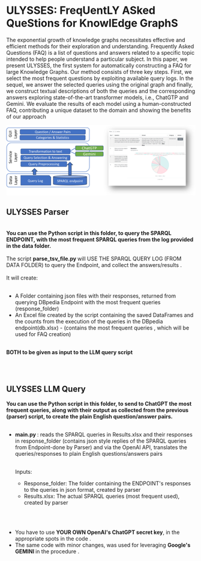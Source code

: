 # ULYSSES: FreqUentLY ASked QueStions for KnowlEdge GraphS

The exponential growth of knowledge graphs necessitates effective and efficient methods for their exploration and understanding.
Frequently Asked Questions (FAQ) is a list of questions and answers
related to a specific topic intended to help people understand a particular subject. In this paper, we present ULYSSES, the first system
for automatically constructing a FAQ for large Knowledge Graphs. Our
method consists of three key steps. First, we select the most frequent
questions by exploiting available query logs. In the sequel, we answer the
selected queries using the original graph and finally, we construct textual
descriptions of both the queries and the corresponding answers exploring state-of-the-art transformer models, i.e., ChatGTP and Gemini. We
evaluate the results of each model using a human-constructed FAQ, contributing a unique dataset to the domain and showing the benefits of our
approach
 <p align="center">

</p>
<p align="center">
  <img src="https://github.com/giannisvassiliou/KGFaq/blob/main/ulisses.png"/>
</p>

## ULYSSES Parser
<b>
<br> You can use the Python script in this folder, to query the SPARQL ENDPOINT, with the most frequent SPARQL queries from the log provided in the data folder.
</b>
<br>
<br>
The script <b>parse_tsv_file.py </b> will USE THE SPARQL QUERY LOG (FROM DATA FOLDER) to query the Endpoint, and collect the answers/results .
<br>
<br>
 It will create:
<br>
<br>
 <ul>
<li> A Folder containing json files with their responses, returned from querying DBpedia Endpoint with the most 
 frequent queries (response_folder) </li>
<li> An Excel file created by the script containing the saved DataFrames and the counts from the execution of the 
queries in the DBpedia endpoint(db.xlsx) - (contains the most frequent queries , which will be used for FAQ creation)</li>

  </ul>
<br><b> BOTH to be given as input to the LLM query script
<br>
</b>


<br> <br>
## ULYSSES LLM Query
</b>
<b>
You can use the Python script in this folder, to send to <b>ChatGPT</b> the most frequent queries, along with their output  as collected from the previous (parser) script, to create the 
plain English question/answer pairs.
 
</b>
<br>
<br>
<UL>

<Li> <b> main.py </b>: reads the SPARQL queries in Results.xlsx and their responses in response_folder (contains json style replies of the SPARQL queries from Endpoint-done by Parser)
           and via the OpenAI API, translates the queries/responses to plain English questions/answers pairs </Li>
           <br>
           
   Inputs:
   <UL>
<li>Response_folder: The folder containing the ENDPOINT's responses to the queries in json format, created by parser</Li>
<li>Results.xlsx: The actual SPARQL queries (most frequent used), created by parser</li>

   </UL>
   </UL>


<br>
<br>
<UL>
 <li>
 You have to use <b> YOUR OWN  OpenAI's ChatGPT  secret key</b>, in the appropriate spots in the code  .</li>
<li> The same code with minor changes, was used for leveraging  <b> Google's GEMINI </b>in the procedure .</li>
</UL>

